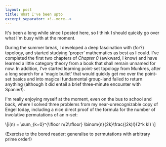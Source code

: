 ```yaml
---
layout: post
title: What I've been upto
excerpt_separator: <!--more-->
---
```

It's been a long while since I posted here, so I think I should quickly go over what I'm busy with at the moment.

During the summer break, I developed a deep fascination with (for?) topology, and started studying 'proper' mathematics as best as I could. I've completed the first two chapters of *Chapter 0* (awkward, I know) and have learned a little category theory from a book that shall remain unnamed for now. In addition, I've started learning point-set topology from Munkres, after a long search for a 'magic bullet' that would quickly get me over the point-set basics and into magical fundamental group-land failed to return anything (although it did entail a brief three-minute encounter with Spanier!).

I'm really enjoying myself at the moment, even on the bus to school and back, where I solved three problems from my near-unrecognizable copy of Engel today, including a nice direct proof of the formula for the number of involutive permutations of an n-set:

\\[i(n) = \sum_{k=0}^{\lfloor n/2\rfloor} \binom{n}{2k}\frac{(2k)!}{2^k k!} \\]

(Exercise to the bored reader: generalise to permutations with arbitrary prime order!)
